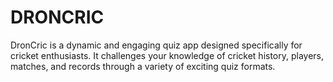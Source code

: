 # DRONCRIC
DronCric is a dynamic and engaging quiz app designed specifically for cricket enthusiasts. It challenges your knowledge of cricket history, players, matches, and records through a variety of exciting quiz formats.
